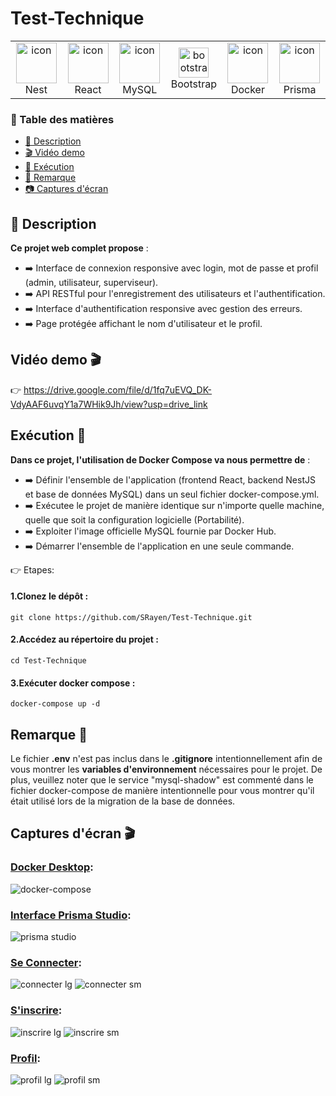 # Test-Technique
<table align="center">
<tr>
    <td align="center" width="96">
        <img src="https://www.vectorlogo.zone/logos/nestjs/nestjs-icon.svg" alt="icon" width="65" height="65" />
      <br>Nest
    </td>
    <td align="center" width="96">
        <img src="https://techstack-generator.vercel.app/react-icon.svg" alt="icon" width="65" height="65" />
      <br>React
    </td>
<td align="center" width="96">
        <img src="https://techstack-generator.vercel.app/mysql-icon.svg" alt="icon" width="65" height="65" />
      <br>MySQL
    </td>
    <td align="center"  width="96">
        <img src="https://skillicons.dev/icons?i=bootstrap" width="48" height="48" alt="bootstrap" />
      <br>Bootstrap
    </td>
    <td align="center" width="96">
      <a href="#macropower-tech">
        <img src="https://techstack-generator.vercel.app/docker-icon.svg" alt="icon" width="65" height="65" />
      </a>
      <br>Docker
    </td>
     <td align="center" width="96">
      <a href="#macropower-tech">
        <img src="https://cdn.worldvectorlogo.com/logos/prisma-2.svg" alt="icon" width="65" height="65" />
      </a>
      <br>Prisma
    </td>

  </tr>
  </table>

  ### 📑 Table des matières
- [📘 Description](#description)
- [🎬 Vidéo demo](#demo)
- [🧩 Exécution](#excution)
- [🚀 Remarque](#remarque)
- [📷 Captures d'écran](#captures)
  
## 📘 Description <a name="description"></a>
 **Ce projet web complet propose** :

* ➡️ Interface de connexion responsive avec login, mot de passe et profil (admin, utilisateur, superviseur).
* ➡️ API RESTful pour l'enregistrement des utilisateurs et l'authentification.
* ➡️ Interface d'authentification responsive avec gestion des erreurs.
* ➡️ Page protégée affichant le nom d'utilisateur et le profil.

## Vidéo demo 🎬 <a name="demo"></a>
👉 https://drive.google.com/file/d/1fq7uEVQ_DK-VdyAAF6uvqY1a7WHik9Jh/view?usp=drive_link
## Exécution 🧩 <a name="excution"></a>

**Dans ce projet, l'utilisation de Docker Compose va nous permettre de** :
* ➡️ Définir l'ensemble de l'application (frontend React, backend NestJS et base de données MySQL) dans un seul fichier docker-compose.yml.
* ➡️ Exécutee le projet de manière identique sur n'importe quelle machine, quelle que soit la configuration logicielle (Portabilité).
* ➡️ Exploiter l'image officielle MySQL fournie par Docker Hub.
* ➡️ Démarrer l'ensemble de l'application en une seule commande.
  
 👉 Etapes:
  #### 1.Clonez le dépôt :
  ```
git clone https://github.com/SRayen/Test-Technique.git
```

  #### 2.Accédez au répertoire du projet :
  ```
cd Test-Technique
```
  #### 3.Exécuter docker compose :
  ```
docker-compose up -d
```
##  Remarque  🔴 <a name="remarque"></a>
Le fichier **.env** n'est pas inclus dans le **.gitignore** intentionnellement afin de vous montrer les **variables d'environnement** nécessaires pour le projet. De plus, veuillez noter que le service "mysql-shadow" est commenté dans le fichier docker-compose de manière intentionnelle pour vous montrer qu'il était utilisé lors de la migration de la base de données.

##  Captures d'écran 🎬 <a name="captures"></a>
### <ins>Docker Desktop</ins>:
![docker-compose](https://github.com/SRayen/Test-Technique/assets/13922445/57f3f658-cac9-4a3e-9f2f-2cd0ddb2db0b)

### <ins>Interface Prisma Studio</ins>:
  ![prisma studio](https://github.com/SRayen/Test-Technique/assets/13922445/6b2aad9c-f76b-4f4d-9119-549458f859aa)

  ### <ins>Se Connecter</ins>:
  ![connecter lg](https://github.com/SRayen/Test-Technique/assets/13922445/140389eb-8e1a-49bd-bd7d-1338091eacde)
![connecter sm](https://github.com/SRayen/Test-Technique/assets/13922445/8e831481-79ec-4705-aa4d-b69c8c78be64)

  ### <ins>S'inscrire</ins>:
  ![inscrire lg](https://github.com/SRayen/Test-Technique/assets/13922445/feec67bf-bb6b-4b98-be22-0712e5a2b8df)
![inscrire sm](https://github.com/SRayen/Test-Technique/assets/13922445/5dc065d3-df8a-40c9-a92b-9b300c4ac609)

  ### <ins>Profil</ins>:
  ![profil lg](https://github.com/SRayen/Test-Technique/assets/13922445/b3a3fc8e-af58-4a20-bcdd-8782b014db62)
![profil sm](https://github.com/SRayen/Test-Technique/assets/13922445/2e33e408-5d0c-438b-954b-0625d8fe3969)






  

